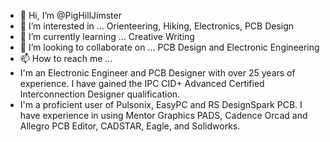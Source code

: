 - 👋 Hi, I’m @PigHillJimster
- 👀 I’m interested in ... Orienteering, Hiking, Electronics, PCB Design
- 🌱 I’m currently learning ... Creative Writing
- 💞️ I’m looking to collaborate on ... PCB Design and Electronic Engineering
- 📫 How to reach me ... 
- I'm an Electronic Engineer and PCB Designer with over 25 years of experience. I have gained the IPC CID+ Advanced Certified Interconnection Designer qualification.
- I'm a proficient user of Pulsonix, EasyPC and RS DesignSpark PCB. I have experience in using Mentor Graphics PADS, Cadence Orcad and Allegro PCB Editor, CADSTAR, Eagle, and Solidworks.
<!---
PigHillJimster/PigHillJimster is a ✨ special ✨ repository because its `README.md` (this file) appears on your GitHub profile.
You can click the Preview link to take a look at your changes.
--->
